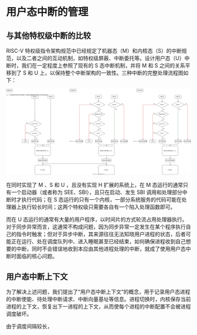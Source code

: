 # 用户态中断的管理

## 与其他特权级中断的比较

RISC-V 特权级指令架构规范中已经规定了机器态（M）和内核态（S）的中断规范，以及二者之间的互动机制，如特权级屏蔽、中断委托等。设计用户态（U）中断时，我们在一定程度上参照了现有的 S 态中断机制，并将 M 和 S 之间的关系平移到了 S 和 U 上，以保持整个中断架构的一致性。三种中断的完整处理流程图如下：

![完整中断处理流程](assets/full_trap_flow.drawio.svg)

在同时实现了 M 、S 和 U ，且没有实现 H 扩展的系统上，在 M 态运行的通常只有一个启动器（或者称为 SEE、SBI），且只在启动、发生 SBI 调用和处理部分中断时才执行代码；在 S 态运行的只有一个内核，一部分系统服务的代码可能在处理器上执行较长时间；这两个特权级只需要各自有一个陷入处理函数即可。

而在 U 态运行的通常有大量的用户程序，以时间片的方式轮流占用处理器执行。对于同步异常而言，这通常不构成问题，因为同步异常一定发生在某个程序执行自己的指令时触发；但对于异步中断，其来源往往无法知晓用户进程的状态，后者可能正在运行、处在调度队列中、进入睡眠甚至已经结束，如何确保进程收到自己想要的中断，同时不会错误地收到本应由其他进程处理的中断，就成了使用用户态中断时面临的核心问题。

## 用户态中断上下文

为了解决上述问题，我们提出了“用户态中断上下文”的概念，用于记录用户态进程的中断使能、待处理中断请求、中断向量基址等信息。进程切换时，内核保存当前进程的上下文，恢复出下一进程的上下文，从而使每个进程的中断配置不会被进程调度破坏。

由于调度间隔较长，